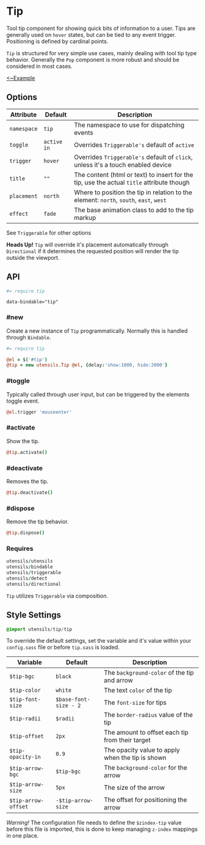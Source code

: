 # Tip
Tool tip component for showing quick bits of information to a user. Tips
are generally used on `hover` states, but can be tied to any event
trigger. Positioning is defined by cardinal points.

`Tip` is structured for very simple use cases, mainly dealing with tool
tip type behavior. Generally the `Pop` component is more robust and
should be considered in most cases.

[<~Example](markup/tip.html.haml)


## Options

Attribute   | Default     | Description
----------- | ----------- | -------------------------------------------
`namespace` | `tip`       | The namespace to use for dispatching events
`toggle`    | `active in` | Overrides `Triggerable's` default of `active`
`trigger`   | `hover`     | Overrides `Triggerable's` default of `click`, unless it's a touch enabled device
`title`     | `""`        | The content (html or text) to insert for the tip, use the actual `title` attribute though
`placement` | `north`     | Where to position the tip in relation to the element: `north`, `south`, `east`, `west`
`effect`    | `fade`      | The base animation class to add to the tip markup

See `Triggerable` for other options


**Heads Up!** `Tip` will override it's placement automatically through
`Directional` if it determines the requested position will render the
tip outside the viewport.


## API
```coffee
#= require tip
```

```haml
data-bindable="tip"
```

### #new
Create a new instance of `Tip` programmatically. Normally this is
handled through `Bindable`.

```coffee
#= require tip

@el = $('#tip')
@tip = new utensils.Tip @el, {delay:'show:1000, hide:2000'}
```

### #toggle
Typically called through user input, but can be triggered by the
elements toggle event.

```coffee
@el.trigger 'mouseenter'
```

### #activate
Show the tip.

```coffee
@tip.activate()
```

### #deactivate
Removes the tip.

```coffee
@tip.deactivate()
```

### #dispose
Remove the tip behavior.

```coffee
@tip.dispose()
```

### Requires
```coffee
utensils/utensils
utensils/bindable
utensils/triggerable
utensils/detect
utensils/directional
```

`Tip` utilizes `Triggerable` via composition.


## Style Settings
```sass
@import utensils/tip/tip
```

To override the default settings, set the variable and it's value
within your `config.sass` file or before `tip.sass` is loaded.

Variable            | Default               | Description
-----------------   | ----------            | -------------------------------------------
`$tip-bgc`          | `black`               | The `background-color` of the tip and arrow
`$tip-color`        | `white`               | The text `color` of the tip
`$tip-font-size`    | `$base-font-size - 2` | The `font-size` for tips
`$tip-radii`        | `$radii`              | The `border-radius` value of the tip
`$tip-offset`       | `2px`                 | The amount to offset each tip from their target
`$tip-opacity-in`   | `0.9`                 | The opacity value to apply when the tip is shown
`$tip-arrow-bgc`    | `$tip-bgc`            | The `background-color` for the arrow
`$tip-arrow-size`   | `5px`                 | The size of the arrow
`$tip-arrow-offset` | `-$tip-arrow-size`    | The offset for positioning the arrow

_Warning!_ The configuration file needs to define the `$zindex-tip`
value before this file is imported, this is done to keep managing
`z-index` mappings in one place.

